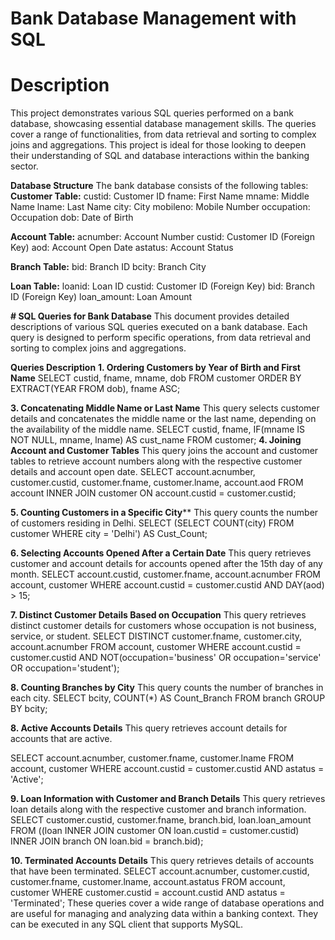 # Bank Database Management with SQL
# Description
This project demonstrates various SQL queries performed on a bank database, showcasing essential database management skills. The queries cover a range of functionalities, from data retrieval and sorting to complex joins and aggregations. This project is ideal for those looking to deepen their understanding of SQL and database interactions within the banking sector.

**Database Structure**
The bank database consists of the following tables:
**Customer Table:**
custid: Customer ID
fname: First Name
mname: Middle Name
lname: Last Name
city: City
mobileno: Mobile Number
occupation: Occupation
dob: Date of Birth

**Account Table:**
acnumber: Account Number
custid: Customer ID (Foreign Key)
aod: Account Open Date
astatus: Account Status

**Branch Table:**
bid: Branch ID
bcity: Branch City

**Loan Table:**
loanid: Loan ID
custid: Customer ID (Foreign Key)
bid: Branch ID (Foreign Key)
loan_amount: Loan Amount

**# SQL Queries for Bank Database**
This document provides detailed descriptions of various SQL queries executed on a bank database. Each query is designed to perform specific operations, from data retrieval and sorting to complex joins and aggregations.

**Queries Description**
**1. Ordering Customers by Year of Birth and First Name**
SELECT custid, fname, mname, dob
FROM customer
ORDER BY EXTRACT(YEAR FROM dob), fname ASC;

**3. Concatenating Middle Name or Last Name**
This query selects customer details and concatenates the middle name or the last name, depending on the availability of the middle name.
SELECT custid, fname, IF(mname IS NOT NULL, mname, lname) AS cust_name
FROM customer;
**4. Joining Account and Customer Tables**
This query joins the account and customer tables to retrieve account numbers along with the respective customer details and account open date.
SELECT account.acnumber, customer.custid, customer.fname, customer.lname, account.aod
FROM account
INNER JOIN customer ON account.custid = customer.custid;

**5. Counting Customers in a Specific City****
This query counts the number of customers residing in Delhi.
SELECT (SELECT COUNT(city) FROM customer WHERE city = 'Delhi') AS Cust_Count;

**6. Selecting Accounts Opened After a Certain Date**
This query retrieves customer and account details for accounts opened after the 15th day of any month.
SELECT account.custid, customer.fname, account.acnumber
FROM account, customer
WHERE account.custid = customer.custid AND DAY(aod) > 15;

**7. Distinct Customer Details Based on Occupation**
This query retrieves distinct customer details for customers whose occupation is not business, service, or student.
SELECT DISTINCT customer.fname, customer.city, account.acnumber
FROM account, customer
WHERE account.custid = customer.custid AND NOT(occupation='business' OR occupation='service' OR occupation='student');

**8. Counting Branches by City**
This query counts the number of branches in each city.
SELECT bcity, COUNT(*) AS Count_Branch
FROM branch
GROUP BY bcity;

**8. Active Accounts Details**
This query retrieves account details for accounts that are active.

SELECT account.acnumber, customer.fname, customer.lname
FROM account, customer
WHERE account.custid = customer.custid AND astatus = 'Active';

**9. Loan Information with Customer and Branch Details**
This query retrieves loan details along with the respective customer and branch information.
SELECT customer.custid, customer.fname, branch.bid, loan.loan_amount
FROM ((loan INNER JOIN customer ON loan.custid = customer.custid)
INNER JOIN branch ON loan.bid = branch.bid);

**10. Terminated Accounts Details**
This query retrieves details of accounts that have been terminated.
SELECT account.acnumber, customer.custid, customer.fname, customer.lname, account.astatus
FROM account, customer
WHERE customer.custid = account.custid AND astatus = 'Terminated';
These queries cover a wide range of database operations and are useful for managing and analyzing data within a banking context. They can be executed in any SQL client that supports MySQL.

